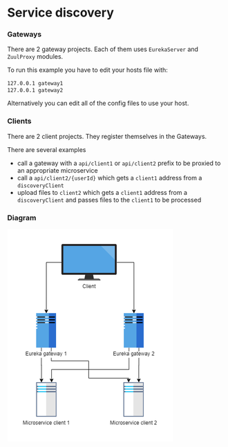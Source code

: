 # Service discovery

### Gateways

There are 2 gateway projects. Each of them uses `EurekaServer` and `ZuulProxy` modules.

To run this example you have to edit your hosts file with:
````
127.0.0.1 gateway1
127.0.0.1 gateway2
````

Alternatively you can edit all of the config files to use your host.

### Clients
                                        
There are 2 client projects. They register themselves in the Gateways.

There are several examples
- call a gateway with a `api/client1` or `api/client2` prefix to be proxied to an appropriate microservice
- call a `api/client2/{userId}` which gets a `client1` address from a `discoveryClient`
- upload files to `client2` which gets a `client1` address from a `discoveryClient` and passes files to the `client1` to be processed


### Diagram

![](assets/microservices.png)